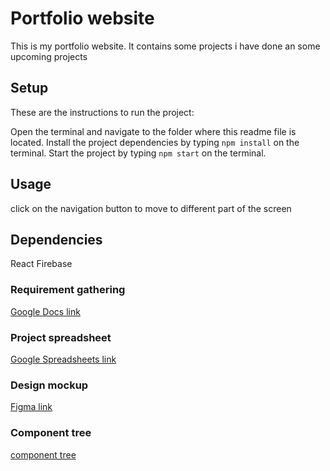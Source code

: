 # Portfolio website
This is my portfolio website. It contains some projects i have done an some upcoming projects

## Setup

These are the instructions to run the project:

 Open the terminal and navigate to the folder where this readme file is located.
 Install the project dependencies by typing `npm install` on the terminal.
Start the project by typing `npm start` on the terminal.

## Usage 
click on the navigation button to move to different part of the screen

## Dependencies
React
Firebase

### Requirement gathering
[Google Docs link](https://docs.google.com/document/d/1TEhdPevdHQqYraFsbGNTy_mUf62I4aIa/edit?usp=sharing&ouid=106435878026576348999&rtpof=true&sd=true)
### Project spreadsheet
[Google Spreadsheets link](https://docs.google.com/spreadsheets/d/1IC4UBtWquHfN2O0CdyhhUIivHq7hQtyOtG-aT9stfEA/edit?usp=sharing)
### Design mockup
[Figma link](https://www.figma.com/file/m0PgpGVtEjm7uocqVCejci/Portfolio-website?node-id=1%3A2)
### Component tree
[component tree](https://whimsical.com/portfolio-RmBZpdenN1JovJJ6vy3dmr)